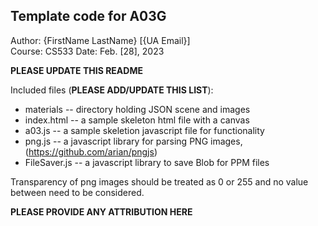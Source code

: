 Template code for A03G
------------

Author: {FirstName LastName} [{UA Email}]  
Course: CS533 
Date: Feb. [28], 2023

**PLEASE UPDATE THIS README**


Included files (**PLEASE ADD/UPDATE THIS LIST**):
* materials -- directory holding JSON scene and images
* index.html -- a sample skeleton html file with a canvas
* a03.js -- a sample skeletion javascript file for functionality
* png.js -- a javascript library for parsing PNG images, (https://github.com/arian/pngjs)
* FileSaver.js -- a javascript library to save Blob for PPM files

Transparency of png images should be treated as 0 or 255 and no value between need to be considered.


**PLEASE PROVIDE ANY ATTRIBUTION HERE**

